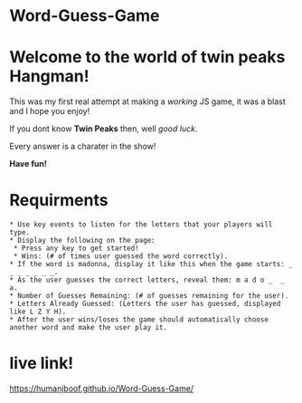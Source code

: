 # Word-Guess-Game

# Welcome to the world of twin peaks Hangman!

This was my first real attempt at making a *working* JS game, it was a blast and I hope you enjoy!

If you dont know **Twin Peaks** then, well *good luck*. 

Every answer is a charater in the show! 

**Have fun!**

# Requirments
    
    * Use key events to listen for the letters that your players will type.
    * Display the following on the page:
     * Press any key to get started!
     * Wins: (# of times user guessed the word correctly).
    * If the word is madonna, display it like this when the game starts: _ _ _ _ _ _ _.
    * As the user guesses the correct letters, reveal them: m a d o _  _ a.
    * Number of Guesses Remaining: (# of guesses remaining for the user).
    * Letters Already Guessed: (Letters the user has guessed, displayed like L Z Y H).
    * After the user wins/loses the game should automatically choose another word and make the user play it.

# live link!
https://humanjboof.github.io/Word-Guess-Game/

